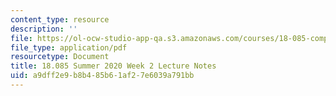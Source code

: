 ```yaml
---
content_type: resource
description: ''
file: https://ol-ocw-studio-app-qa.s3.amazonaws.com/courses/18-085-computational-science-and-engineering-i-summer-2020/a9dff2e9b8b485b61af27e6039a791bb_MIT18_085Summer20_lec_w2.pdf
file_type: application/pdf
resourcetype: Document
title: 18.085 Summer 2020 Week 2 Lecture Notes
uid: a9dff2e9-b8b4-85b6-1af2-7e6039a791bb
---
```

